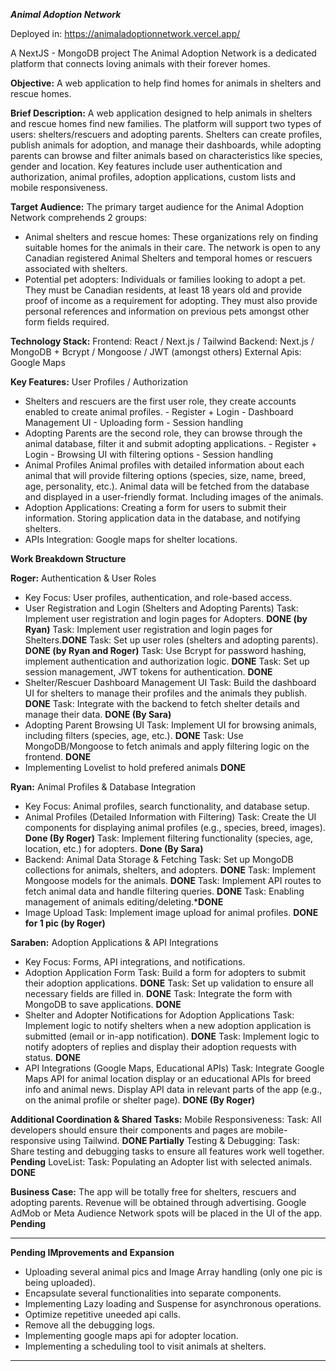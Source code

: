 **_Animal Adoption Network_**

Deployed in:
https://animaladoptionnetwork.vercel.app/


A NextJS - MongoDB project
The Animal Adoption Network is a dedicated platform that connects loving animals with their forever homes.

**Objective:**
A web application to help find homes for animals in shelters and rescue homes.

**Brief Description:**
A web application designed to help animals in shelters and rescue homes find new families. The platform will support two types of users: shelters/rescuers and adopting parents. Shelters can create profiles, publish animals for adoption, and manage their dashboards, while adopting parents can browse and filter animals based on characteristics like species, gender and location. Key features include user authentication and authorization, animal profiles, adoption applications, custom lists and mobile responsiveness.

**Target Audience:**
The primary target audience for the Animal Adoption Network comprehends 2 groups:

- Animal shelters and rescue homes: These organizations rely on finding suitable homes for the animals in their care. The network is open to any Canadian registered Animal Shelters and temporal homes or rescuers associated with shelters.
- Potential pet adopters: Individuals or families looking to adopt a pet. They must be Canadian residents, at least 18 years old and provide proof of income as a requirement for adopting. They must also provide personal references and information on previous pets amongst other form fields required.

**Technology Stack:**
Frontend: React / Next.js / Tailwind
Backend: Next.js / MongoDB +
Bcrypt / Mongoose / JWT (amongst others)
External Apis: Google Maps

**Key Features:**
User Profiles / Authorization

- Shelters and rescuers are the first user role, they create accounts enabled to create animal profiles. - Register + Login - Dashboard Management UI - Uploading form - Session handling
- Adopting Parents are the second role, they can browse through the animal database, filter it and submit adopting applications. - Register + Login - Browsing UI with filtering options - Session handling
- Animal Profiles
  Animal profiles with detailed information about each animal that will provide filtering options (species, size, name, breed, age, personality, etc.).
  Animal data will be fetched from the database and displayed in a user-friendly format. Including images of the animals.
- Adoption Applications:
  Creating a form for users to submit their information.
  Storing application data in the database, and notifying shelters.
- APIs Integration:
  Google maps for shelter locations.


**Work Breakdown Structure**

**Roger:** Authentication & User Roles

- Key Focus: User profiles, authentication, and role-based access.
- User Registration and Login (Shelters and Adopting Parents)
  Task: Implement user registration and login pages for Adopters. **DONE (by Ryan)**
  Task: Implement user registration and login pages for Shelters.**DONE**
  Task: Set up user roles (shelters and adopting parents). **DONE (by Ryan and Roger)**
  Task: Use Bcrypt for password hashing, implement authentication and authorization logic. **DONE**
  Task: Set up session management, JWT tokens for authentication. **DONE**
- Shelter/Rescuer Dashboard Management UI
  Task: Build the dashboard UI for shelters to manage their profiles and the animals they publish. **DONE**
  Task: Integrate with the backend to fetch shelter details and manage their data. **DONE (By Sara)**
- Adopting Parent Browsing UI
  Task: Implement UI for browsing animals, including filters (species, age, etc.). **DONE**
  Task: Use MongoDB/Mongoose to fetch animals and apply filtering logic on the frontend. **DONE**
- Implementing Lovelist to hold prefered animals **DONE**

**Ryan:** Animal Profiles & Database Integration

- Key Focus: Animal profiles, search functionality, and database setup.
- Animal Profiles (Detailed Information with Filtering)
  Task: Create the UI components for displaying animal profiles (e.g., species, breed, images). **Done (By Roger)**
  Task: Implement filtering functionality (species, age, location, etc.) for adopters. **Done (By Sara)**
- Backend: Animal Data Storage & Fetching 
  Task: Set up MongoDB collections for animals, shelters, and adopters. **DONE**
  Task: Implement Mongoose models for the animals. **DONE**
  Task: Implement API routes to fetch animal data and handle filtering queries. **DONE**
  Task: Enabling management of animals editing/deleting.***DONE**
- Image Upload
  Task: Implement image upload for animal profiles. **DONE for 1 pic (by Roger)**

**Saraben:** Adoption Applications & API Integrations

- Key Focus: Forms, API integrations, and notifications.
- Adoption Application Form
  Task: Build a form for adopters to submit their adoption applications. **DONE**
  Task: Set up validation to ensure all necessary fields are filled in. **DONE**
  Task: Integrate the form with MongoDB to save applications. **DONE**
- Shelter and Adopter Notifications for Adoption Applications
  Task: Implement logic to notify shelters when a new adoption application is submitted (email or in-app notification). **DONE**
  Task: Implement logic to notify adopters of replies and display their adoption requests with status. **DONE**
- API Integrations (Google Maps, Educational APIs)
  Task: Integrate Google Maps API for animal location display or an educational APIs for breed info and animal news. Display API data in relevant parts of the app (e.g., on the animal profile or shelter page). **DONE (By Roger)**

**Additional Coordination & Shared Tasks:**
Mobile Responsiveness:
Task: All developers should ensure their components and pages are mobile-responsive using Tailwind. **DONE Partially**
Testing & Debugging:
Task: Share testing and debugging tasks to ensure all features work well together. **Pending**
LoveList:
Task: Populating an Adopter list with selected animals. **DONE**

**Business Case:**
The app will be totally free for shelters, rescuers and adopting parents. Revenue will be obtained through advertising. Google AdMob or Meta Audience Network spots will be placed in the UI of the app. **Pending**


---

**Pending IMprovements and Expansion**

- Uploading several animal pics and Image Array handling (only one pic is being uploaded).
- Encapsulate several functionalities into separate components.
- Implementing Lazy loading and Suspense for asynchronous operations.
- Optimize repetitive uneeded api calls.
- Remove all the debugging logs.
- Implementing google maps api for adopter location.
- Implementing a scheduling tool to visit animals at shelters.

---